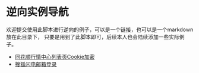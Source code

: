 # 逆向实例导航

欢迎提交使用此脚本进行逆向的例子，可以是一个链接，也可以是一个markdown放在此目录下，
只要是用到了此脚本即可，后续本人也会陆续添加一些实际例子。

- [同花顺行情中心列表页Cookie加密](q.10jqka.com.cn-RE)
- [搜狐闪电邮箱登录](mail.sohu.com-RE)




